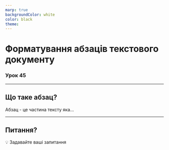 ```yaml
---
marp: true
backgroundColor: white
color: black
theme:
---
```


# Форматування абзаців текстового документу

### Урок 45

---

## Що таке абзац?
Абзац - це частина тексту яка...

---

## Питання?
💡 Задавайте ваші запитання

